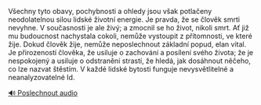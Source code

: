 
Všechny tyto obavy, pochybnosti a ohledy jsou však potlačeny neodolatelnou silou lidské životní energie. Je pravda, že se člověk smrti nevyhne. V současnosti je ale živý; a zmocnil se ho život, nikoli smrt. Ať již mu budoucnost nachystala cokoli, nemůže vystoupit z přítomnosti, ve které žije. Dokud člověk žije, nemůže neposlechnout základní popud, elan vital. Je přirozeností člověka, že usiluje o zachování a posílení svého života; že je nespokojený a usiluje o odstranění strastí, že hledá, jak dosáhnout něčeho, co lze nazvat štěstím. V každé lidské bytosti funguje nevysvětlitelné a neanalyzovatelné Id.

[🔊 Poslechnout audio](/data/7-paragraphs/audio/chapter_169/para_009-Vechny-tyto-obavy-pochybnosti-a-ohledy-jsou-vak.mp3)
